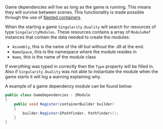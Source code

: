 Game dependencies will live as long as the game is running. This means they will survive between scenes. This functionality is made possible through the use of [Nested containers](https://github.com/Barsonax/Singularity/wiki/Nested-containers).

When the starting a game `Singularity.Duality` will search for resources of type `SingularityModules`. These resources contains a array of `ModuleRef` instances that contain the data needed to create the modules:
* `Assembly`, this is the name of the dll but without the .dll at the end.
* `NameSpace`, this is the namespace where the module resides in
* `Name`, this is the name of the module class

If everything was typed in correctly then the `Type` property will be filled in. Also if `Singularity.Duality` was not able to instantiate the module when the game starts it will log a warning explaining why.

A example of a game dependency module can be found below:
```cs
public class GameDependencies : IModule
{
	public void Register(containerBuilder builder)
	{
		builder.Register<IPathfinder, Pathfinder>();
	}
}
```